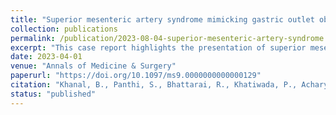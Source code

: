 ```yaml
---
title: "Superior mesenteric artery syndrome mimicking gastric outlet obstruction: A case report and a literature review"
collection: publications
permalink: /publication/2023-08-04-superior-mesenteric-artery-syndrome
excerpt: "This case report highlights the presentation of superior mesenteric artery syndrome, a rare condition often misdiagnosed as gastric outlet obstruction. The report includes a comprehensive literature review, discussing diagnostic challenges and treatment options."
date: 2023-04-01
venue: "Annals of Medicine & Surgery"
paperurl: "https://doi.org/10.1097/ms9.0000000000000129"
citation: "Khanal, B., Panthi, S., Bhattarai, R., Khatiwada, P., Acharya, R., Neupane, D., Yadav, P., Sharma, A., Pokharel, L., Basnet, U. (2023)."
status: "published"
---
```

